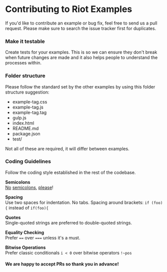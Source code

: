 # Contributing to Riot Examples

If you'd like to contribute an example or bug fix, feel free to send us a pull
request. Please make sure to search the issue tracker first for duplicates.

### Make it testable

Create tests for your examples. This is so we can ensure they don't break
when future changes are made and it also helps people to understand the
processes within.

### Folder structure

Please follow the standard set by the other examples by using this folder
structure suggestion:

- example-tag.css
- example-tag.js
- example-tag.tag
- gulp.js
- index.html
- README.md
- package.json
- test/

Not all of these are required, it will differ between examples.

### Coding Guidelines

Follow the coding style established in the rest of the codebase.

**Semicolons**<br>
[No](http://blog.izs.me/post/2353458699/an-open-letter-to-javascript-leaders-regarding)
[semicolons](http://inimino.org/~inimino/blog/javascript_semicolons),
[please](https://www.youtube.com/watch?v=gsfbh17Ax9I)!

**Spacing**<br>
Use two spaces for indentation. No tabs.
Spacing around brackets: `if (foo) {` instead of `if(foo){`

**Quotes**<br>
Single-quoted strings are preferred to double-quoted strings.

**Equality Checking**<br>
Prefer `==` over `===` unless it's a must.

**Bitwise Operations**<br>
Prefer classic conditionals `i < 0` over bitwise operators `!~pos`

#### We are happy to accept PRs so thank you in advance!
